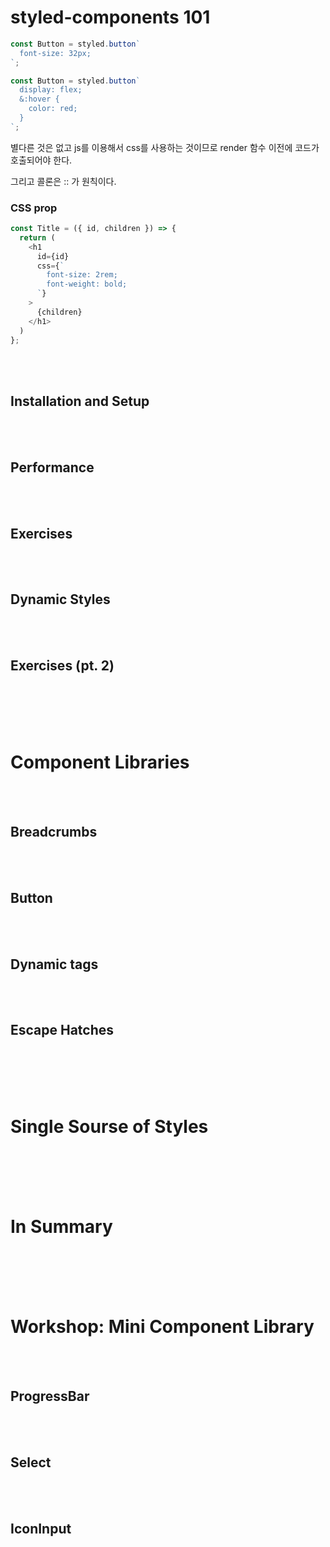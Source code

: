 # styled-components 101

``` javascript
const Button = styled.button`
  font-size: 32px;
`;

const Button = styled.button`
  display: flex;
  &:hover {
    color: red;
  }
`;
```
별다른 것은 없고 js를 이용해서 css를 사용하는 것이므로 render 함수 이전에 코드가 호출되어야 한다.

그리고 콜론은 :: 가 원칙이다.

### CSS prop
```javascript
const Title = ({ id, children }) => {
  return (
    <h1
      id={id}
      css={`
        font-size: 2rem;
        font-weight: bold;
      `}
    >
      {children}
    </h1>
  )
};

```


</br>
</br>

## Installation and Setup

</br>
</br>

## Performance

</br>
</br>

## Exercises

</br>
</br>

## Dynamic Styles

</br>
</br>

## Exercises (pt. 2)

</br>
</br>
</br>
</br>

# Component Libraries
</br>
</br>

## Breadcrumbs

</br>
</br>

## Button
</br>
</br>

## Dynamic tags

</br>
</br>

## Escape Hatches

</br>
</br>
</br>
</br>

# Single Sourse of Styles

</br>
</br>
</br>
</br>

# In Summary

</br>
</br>
</br>
</br>

# Workshop: Mini Component Library

</br>
</br>

## ProgressBar

</br>
</br>

## Select

</br>
</br>

## IconInput
